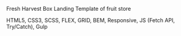 Fresh Harvest Box Landing Template of fruit store

HTML5, CSS3, SCSS, FLEX, GRID, BEM, Responsive, JS (Fetch API, Try/Catch), Gulp